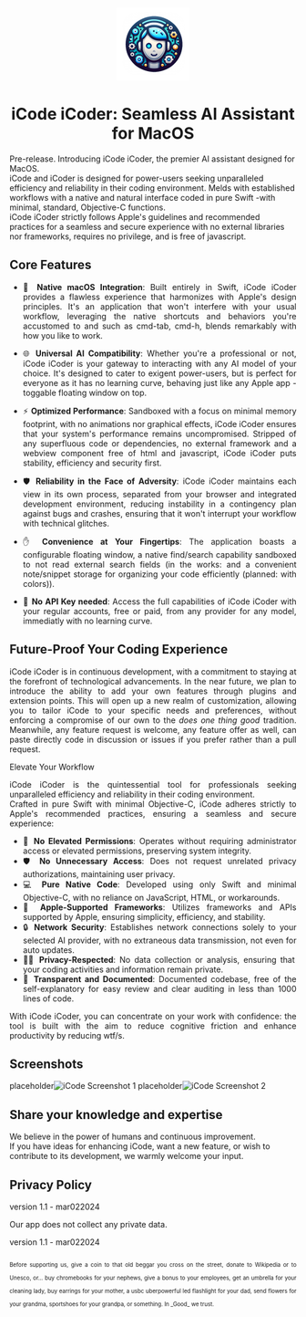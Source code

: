 <p align="center">
  <img src="https://raw.githubusercontent.com/Oil3/iCode-iCoder/oil3/iCode/Assets.xcassets/AppIcon.appiconset/icon%20256.png" height="128">
  <h1 align="center">iCode iCoder: Seamless AI Assistant for MacOS</h1>
</p>

Pre-release. 
Introducing iCode iCoder, the premier AI assistant designed for MacOS.  
iCode and iCoder is designed for power-users seeking unparalleled efficiency and reliability in their coding environment. 
Melds with established workflows with a native and natural interface coded in pure Swift -with minimal, standard, Objective-C functions.   
iCode iCoder strictly follows Apple's guidelines and recommended practices for a seamless and secure experience with no external libraries nor frameworks, requires no privilege, and is free of javascript.

## Core Features
<div align="justify">

- 🍏 **Native macOS Integration**: Built entirely in Swift, iCode iCoder provides a flawless experience that harmonizes with Apple's design principles.
It's an application that won't interfere with your usual workflow, leveraging the native shortcuts and behaviors you're accustomed to and such as cmd-tab, cmd-h, blends remarkably with how you like to work.

- 🌐 **Universal AI Compatibility**: Whether you're a professional or not, iCode iCoder is your gateway to interacting with any AI model of your choice. It's designed to cater to exigent power-users, but is perfect for everyone as it has no learning curve, behaving just like any Apple app -toggable floating window on top.

- ⚡ **Optimized Performance**: Sandboxed with a focus on minimal memory footprint, with no animations nor graphical effects, iCode iCoder ensures that your system's performance remains uncompromised. Stripped of any superfluous code or dependencies, no external framework and a webview component free of html and javascript, iCode iCoder puts stability, efficiency and security first.

- 🛡️ **Reliability in the Face of Adversity**: iCode iCoder maintains each view in its own process, separated from your browser and integrated development environment, reducing instability in a contingency plan against bugs and crashes, ensuring that it won't interrupt your workflow with technical glitches.

- ✋ **Convenience at Your Fingertips**: The application boasts a configurable floating window, a native find/search capability sandboxed to not read external search fields (in the works: and a convenient note/snippet storage for organizing your code efficiently (planned: with colors)).

- 🔑 **No API Key needed**: Access the full capabilities of iCode iCoder with your regular accounts, free or paid, from any provider for any model, immediatly with no learning curve.
</div>

## Future-Proof Your Coding Experience
<div align="justify">

iCode iCoder is in continuous development, with a commitment to staying at the forefront of technological advancements. 
In the near future, we plan to introduce the ability to add your own features through plugins and extension points. This will open up a new realm of customization, allowing you to tailor iCode to your specific needs and preferences, without enforcing a compromise of our own to the _does one thing good_ tradition. 
Meanwhile, any feature request is welcome, any feature offer as well, can paste directly code in discussion or issues if you prefer rather than a pull request.
</div

## Elevate Your Workflow
<div align="justify">

iCode iCoder is the quintessential tool for professionals seeking unparalleled efficiency and reliability in their coding environment.  
Crafted in pure Swift with minimal Objective-C, iCode adheres strictly to Apple's recommended practices, ensuring a seamless and secure experience:

- 🚫 **No Elevated Permissions**: Operates without requiring administrator access or elevated permissions, preserving system integrity.
- 🛡️ **No Unnecessary Access**: Does not request unrelated privacy authorizations, maintaining user privacy.
- 💻 **Pure Native Code**: Developed using only Swift and minimal Objective-C, with no reliance on JavaScript, HTML, or workarounds.
- 🍏 **Apple-Supported Frameworks**: Utilizes frameworks and APIs supported by Apple, ensuring simplicity, efficiency, and stability.
- 🔒 **Network Security**: Establishes network connections solely to your selected AI provider, with no extraneous data transmission, not even for auto updates.
- 🕵️‍♂️ **Privacy-Respected**: No data collection or analysis, ensuring that your coding activities and information remain private.
- 📖 **Transparent and Documented**: Documented codebase, free of the self-explanatory for easy review and clear auditing in less than 1000 lines of code. 

With iCode iCoder, you can concentrate on your work with confidence: the tool is built with the aim to reduce cognitive friction and enhance productivity by reducing wtf/s.
</div>

## Screenshots

placeholder![iCode Screenshot 1](path/to/screenshot1.png)
placeholder![iCode Screenshot 2](path/to/screenshot2.png)

## Share your knowledge and expertise

We believe in the power of humans and continuous improvement.  
If you have ideas for enhancing iCode, want a new feature, or wish to contribute to its development, we warmly welcome your input. 

## Privacy Policy

version 1.1 - mar022024

Our app does not collect any private data.

version 1.1 - mar022024  
<div align="justify">
<sub><sub>
Before supporting us, give a coin to that old beggar you cross on the street, donate to Wikipedia or to Unesco, or... buy chromebooks for your nephews, give a bonus to your employees, get an umbrella for your cleaning lady, buy earrings for your mother, a usbc uberpowerful led flashlight for your dad, send flowers for your grandma, sportshoes for your grandpa, or something. In _Good_ we trust. </sub></sub>
</div>

